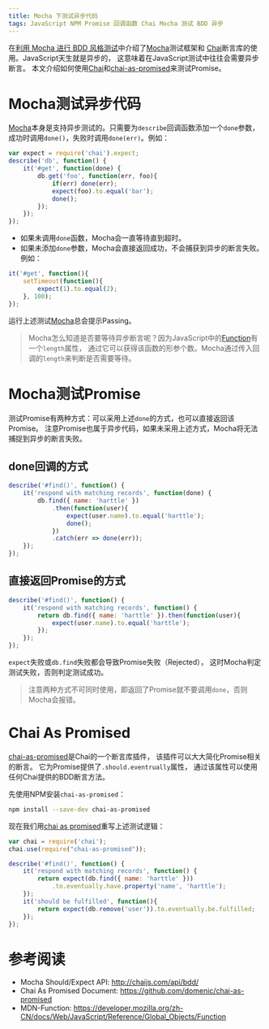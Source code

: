 ```yaml
---
title: Mocha 下测试异步代码
tags: JavaScript NPM Promise 回调函数 Chai Mocha 测试 BDD 异步
---
```


在[利用 Mocha 进行 BDD 风格测试][mocha-bdd]中介绍了[Mocha][mocha]测试框架和
[Chai][chai]断言库的使用。JavaScript天生就是异步的，
这意味着在JavaScript测试中往往会需要异步断言。
本文介绍如何使用[Chai][chai]和[chai-as-promised][chai-ap]来测试Promise。

# Mocha测试异步代码

[Mocha][mocha]本身是支持异步测试的。只需要为`describe`回调函数添加一个`done`参数，
成功时调用`done()`，失败时调用`done(err)`。例如：

```javascript
var expect = require('chai').expect;
describe('db', function() {
    it('#get', function(done) {
        db.get('foo', function(err, foo){
            if(err) done(err);        
            expect(foo).to.equal('bar');
            done();
        });
    });
});
```

<!--more-->

* 如果未调用`done`函数，Mocha会一直等待直到超时。
* 如果未添加`done`参数，Mocha会直接返回成功，不会捕获到异步的断言失败。例如：

```javascript
it('#get', function(){
    setTimeout(function(){
        expect(1).to.equal(2);
    }, 100);
});
```

运行上述测试[Mocha][mocha]总会提示Passing。

> Mocha怎么知道是否要等待异步断言呢？因为JavaScript中的[Function][mdn-function]有一个`length`属性，
> 通过它可以获得该函数的形参个数。Mocha通过传入回调的`length`来判断是否需要等待。

# Mocha测试Promise

测试Promise有两种方式：可以采用上述`done`的方式，也可以直接返回该Promise。
注意Promise也属于异步代码，如果未采用上述方式，Mocha将无法捕捉到异步的断言失败。

## done回调的方式

```javascript
describe('#find()', function() {
    it('respond with matching records', function(done) {
        db.find({ name: 'harttle' })
            .then(function(user){
                expect(user.name).to.equal('harttle');
                done();
            })
            .catch(err => done(err));
    });
});
```

## 直接返回Promise的方式

```javascript
describe('#find()', function() {
    it('respond with matching records', function() {
        return db.find({ name: 'harttle' }).then(function(user){
            expect(user.name).to.equal('harttle');
        });
    });
});
```

`expect`失败或`db.find`失败都会导致Promise失败（Rejected），
这时Mocha判定测试失败，否则判定测试成功。

> 注意两种方式不可同时使用，即返回了Promise就不要调用`done`，否则Mocha会报错。

# Chai As Promised

[chai-as-promised][chai-ap]是Chai的一个断言库插件，
该插件可以大大简化Promise相关的断言。
它为Promise提供了`.should.eventrually`属性，
通过该属性可以使用任何Chai提供的BDD断言方法。

先使用NPM安装`chai-as-promised`：

```bash
npm install --save-dev chai-as-promised
```

现在我们用[chai as promised][chai-ap]重写上述测试逻辑：

```javascript
var chai = require('chai');
chai.use(require("chai-as-promised"));

describe('#find()', function() {
    it('respond with matching records', function() {
        return expect(db.find({ name: 'harttle' }))
            .to.eventually.have.property('name', 'harttle');
    });
    it('should be fulfilled', function(){
        return expect(db.remove('user')).to.eventually.be.fulfilled;
    });
});
```

# 参考阅读

* Mocha Should/Expect API: <http://chaijs.com/api/bdd/>
* Chai As Promised Document: <https://github.com/domenic/chai-as-promised>
* MDN-Function: <https://developer.mozilla.org/zh-CN/docs/Web/JavaScript/Reference/Global_Objects/Function>

[mocha]: https://mochajs.org/
[should.js]: https://github.com/shouldjs/should.js
[expect.js]: https://github.com/LearnBoost/expect.js
[chai]: http://chaijs.com/
[chai-ap]: https://www.npmjs.com/package/chai-as-promised
[mocha-bdd]: /2016/06/23/mocha-chai-bdd.html
[mdn-function]: https://developer.mozilla.org/zh-CN/docs/Web/JavaScript/Reference/Global_Objects/Function
